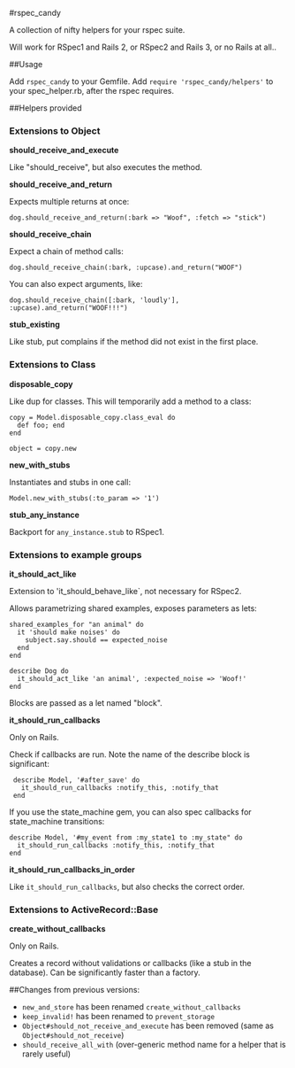 #rspec_candy


A collection of nifty helpers for your rspec suite.

Will work for RSpec1 and Rails 2, or RSpec2 and Rails 3, or no Rails at all..


##Usage

Add `rspec_candy` to your Gemfile.
Add `require 'rspec_candy/helpers'` to your spec_helper.rb, after the rspec requires.


##Helpers provided


### Extensions to **Object**

**should_receive_and_execute**

  Like "should_receive", but also executes the method.


**should_receive_and_return**

  Expects multiple returns at once:
    
    dog.should_receive_and_return(:bark => "Woof", :fetch => "stick")


**should_receive_chain**

  Expect a chain of method calls:

    dog.should_receive_chain(:bark, :upcase).and_return("WOOF")


  You can also expect arguments, like:
 
    dog.should_receive_chain([:bark, 'loudly'], :upcase).and_return("WOOF!!!")
        
 
**stub_existing**
  
  Like stub, put complains if the method did not exist in the first place.


### Extensions to **Class**

**disposable_copy**

  Like dup for classes. This will temporarily add a method to a class:

    copy = Model.disposable_copy.class_eval do
      def foo; end
    end

    object = copy.new


**new_with_stubs**
  
  Instantiates and stubs in one call:

    Model.new_with_stubs(:to_param => '1')

**stub_any_instance**

  Backport for `any_instance.stub` to RSpec1.

 
### Extensions to **example groups**

**it_should_act_like**

  Extension to 'it_should_behave_like`, not necessary for RSpec2.

  Allows parametrizing shared examples, exposes parameters as lets:

    shared_examples_for "an animal" do
      it 'should make noises' do
        subject.say.should == expected_noise
      end
    end

    describe Dog do
      it_should_act_like 'an animal', :expected_noise => 'Woof!'
    end


  Blocks are passed as a let named "block".


**it_should_run_callbacks**

   Only on Rails.

   Check if callbacks are run. Note the name of the describe block is significant:

     describe Model, '#after_save' do
       it_should_run_callbacks :notify_this, :notify_that
     end
  
   If you use the state_machine gem, you can also spec callbacks for state_machine transitions:


    describe Model, '#my_event from :my_state1 to :my_state" do
      it_should_run_callbacks :notify_this, :notify_that
    end

**it_should_run_callbacks_in_order**

  Like `it_should_run_callbacks`, but also checks the correct order.

  
  

### Extensions to **ActiveRecord::Base**

**create_without_callbacks**
  
  Only on Rails.

  Creates a record without validations or callbacks (like a stub in the database). Can be significantly faster than a factory.



##Changes from previous versions:

- `new_and_store` has been renamed `create_without_callbacks`
- `keep_invalid!` has been renamed to `prevent_storage`
- `Object#should_not_receive_and_execute` has been removed (same as `Object#should_not_receive`)
- `should_receive_all_with` (over-generic method name for a helper that is rarely useful)

